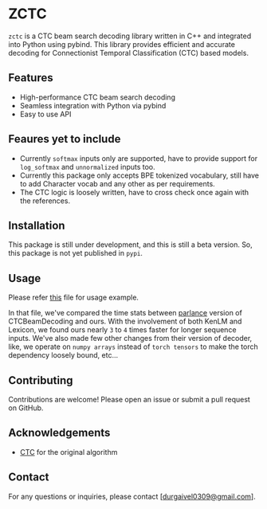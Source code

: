 # ZCTC

`zctc` is a CTC beam search decoding library written in C++ and integrated into Python using pybind. This library provides efficient and accurate decoding for Connectionist Temporal Classification (CTC) based models.

## Features

- High-performance CTC beam search decoding
- Seamless integration with Python via pybind
- Easy to use API

## Feaures yet to include

- Currently `softmax` inputs only are supported, have to provide support for `log_softmax` and `unnormalized` inputs too.
- Currently this package only accepts BPE tokenized vocabulary, still have to add Character vocab and any other as per requirements.
- The CTC logic is loosely written, have to cross check once again with the references.

## Installation

This package is still under development, and this is still a beta version. So, this package is not yet published in `pypi`.

## Usage

Please refer [this](./test.py) file for usage example.

In that file, we've compared the time stats between [parlance](https://github.com/parlance/ctcdecode/tree/master) version of CTCBeamDecoding and ours. With the involvement of both KenLM and Lexicon, we found ours nearly `3` to `4` times faster for longer sequence inputs. We've also made few other changes from their version of decoder, like, we operate on `numpy arrays` instead of `torch tensors` to make the torch dependency loosely bound, etc...

## Contributing

Contributions are welcome! Please open an issue or submit a pull request on GitHub.

## Acknowledgements

- [CTC](https://www.cs.toronto.edu/~graves/icml_2006.pdf) for the original algorithm

## Contact

For any questions or inquiries, please contact [durgaivel0309@gmail.com].
